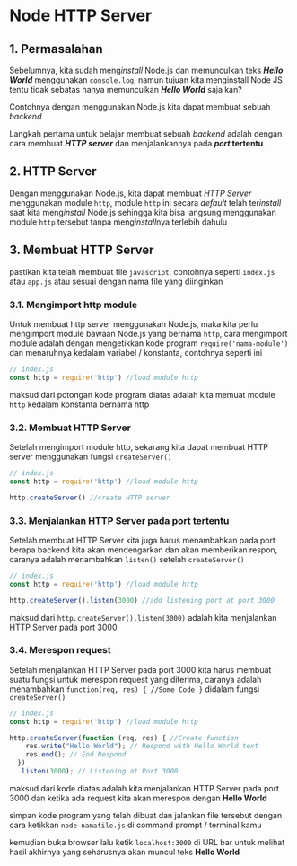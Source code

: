 # Node HTTP Server

## 1. Permasalahan

Sebelumnya, kita sudah meng*install* Node.js dan memunculkan teks ***Hello World*** menggunakan `console.log`, namun tujuan kita menginstall Node JS tentu tidak sebatas hanya memunculkan ***Hello World*** saja kan?

Contohnya dengan menggunakan Node.js kita dapat membuat sebuah *backend*

Langkah pertama untuk belajar membuat sebuah *backend* adalah dengan cara membuat ***HTTP server*** dan menjalankannya pada ***port* tertentu**

## 2. HTTP Server

Dengan menggunakan Node.js, kita dapat membuat *HTTP Server*  menggunakan module `http`, module `http` ini secara *default* telah ter*install* saat kita meng*install* Node.js sehingga kita bisa langsung menggunakan module `http` tersebut tanpa meng*install*nya terlebih dahulu

## 3. Membuat HTTP Server

pastikan kita telah membuat file `javascript`, contohnya seperti `index.js` atau `app.js` atau sesuai dengan nama file yang diinginkan

### 3.1. Mengimport http module

Untuk membuat http server menggunakan Node.js, maka kita perlu mengimport module bawaan Node.js yang bernama `http`, cara mengimport module adalah dengan mengetikkan kode program `require('nama-module')` dan menaruhnya kedalam variabel / konstanta, contohnya seperti ini

```javascript
// index.js
const http = require('http') //load module http
```

maksud dari potongan kode program diatas adalah kita memuat module `http` kedalam konstanta bernama http

### 3.2. Membuat HTTP Server

Setelah mengimport module http, sekarang kita dapat membuat HTTP server menggunakan fungsi `createServer()`

```javascript
// index.js
const http = require('http') //load module http

http.createServer() //create HTTP server
```

### 3.3. Menjalankan HTTP Server pada port tertentu

Setelah membuat HTTP Server kita juga harus menambahkan pada port berapa backend kita akan mendengarkan dan akan memberikan respon, caranya adalah menambahkan `listen()` setelah `createServer()`

```javascript
// index.js
const http = require('http') //load module http

http.createServer().listen(3000) //add listening port at port 3000
```

maksud dari `http.createServer().listen(3000)` adalah kita menjalankan HTTP Server pada port 3000

### 3.4. Merespon request

Setelah menjalankan HTTP Server pada port 3000 kita harus membuat suatu fungsi untuk merespon request yang diterima, caranya adalah menambahkan `function(req, res) { //Some Code }` didalam fungsi `createServer()`

```javascript
// index.js
const http = require('http') //load module http

http.createServer(function (req, res) { //Create function
    res.write("Hello World"); // Respond with Hello World text
    res.end(); // End Respond
  })
  .listen(3000); // Listening at Port 3000
```

maksud dari kode diatas adalah kita menjalankan HTTP Server pada port 3000 dan ketika ada request kita akan merespon dengan **Hello World**

simpan kode program yang telah dibuat dan jalankan file tersebut dengan cara ketikkan `node namafile.js` di command prompt / terminal kamu

kemudian buka browser lalu ketik `localhost:3000` di URL bar untuk melihat hasil akhirnya yang seharusnya akan muncul teks **Hello World**
